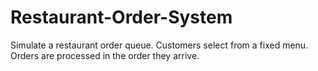 # Restaurant-Order-System
Simulate a restaurant order queue. Customers select from a fixed menu. Orders are processed in the order they arrive.
